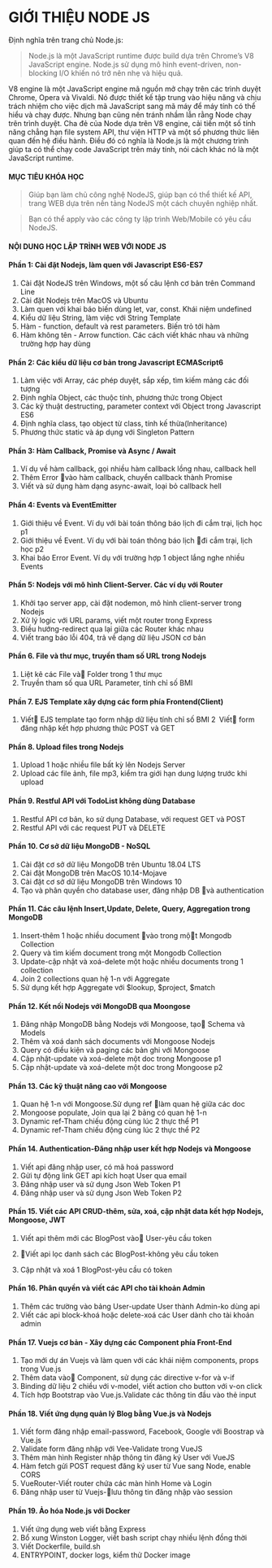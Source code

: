 # GIỚI THIỆU NODE JS

Định nghĩa trên trang chủ Node.js:

> Node.js là một JavaScript runtime được build dựa trên Chrome’s V8 JavaScript engine. Node.js sử dụng mô hình event-driven, non-blocking I/O khiến nó trở nên nhẹ và hiệu quả.

V8 engine là một JavaScript engine mã nguồn mở chạy trên các trình duyệt Chrome, Opera và Vivaldi. Nó được thiết kế tập trung vào hiệu năng và chịu trách nhiệm cho việc dịch mã JavaScript sang mã máy để máy tính có thể hiểu và chạy được. Nhưng bạn cũng nên tránh nhầm lẫn rằng Node chạy trên trình duyệt. Cha đẻ của Node dựa trên V8 engine, cải tiến một số tính năng chẳng hạn file system API, thư viện HTTP và một số phương thức liên quan đến hệ điều hành. Điều đó có nghĩa là Node.js là một chương trình giúp ta có thể chạy code JavaScript trên máy tính, nói cách khác nó là một JavaScript runtime.

#### MỤC TIÊU KHÓA HỌC

> Giúp bạn làm chủ công nghệ NodeJS, giúp bạn có thể thiết kế API, trang WEB dựa trên nền tảng NodeJS một cách chuyên nghiệp nhất.

> Bạn có thể apply vào các công ty lập trình Web/Mobile có yêu cầu NodeJS.

#### NỘI DUNG HỌC LẬP TRÌNH WEB VỚI NODE JS

#### Phần 1: Cài đặt Nodejs, làm quen với Javascript ES6-ES7

1. Cài đặt NodeJS trên Windows, một số câu lệnh cơ bản trên Command Line
2. Cài đặt Nodejs trên MacOS và Ubuntu
3. Làm quen với khai báo biến dùng let, var, const. Khái niệm undefined
4. Kiểu dữ liệu String, làm việc với String Template
5. Hàm - function, default và rest parameters. Biến trỏ tới hàm
6. Hàm không tên - Arrow function. Các cách viết khác nhau và những trường hợp hay dùng

#### Phần 2: Các kiểu dữ liệu cơ bản trong Javascript ECMAScript6

1. Làm việc với Array, các phép duyệt, sắp xếp, tìm kiếm mảng các đối tượng
2. Định nghĩa Object, các thuộc tính, phương thức trong Object
3. Các kỹ thuật destructing, parameter context với Object trong Javascript ES6
4. Định nghĩa class, tạo object từ class, tính kế thừa(Inheritance)
5. Phương thức static và áp dụng với Singleton Pattern

#### Phần 3: Hàm Callback, Promise và Async / Await

1. Ví dụ về hàm callback, gọi nhiều hàm callback lồng nhau, callback hell
2. Thêm Error vào hàm callback, chuyển callback thành Promise
3. Viết và sử dụng hàm dạng async-await, loại bỏ callback hell

#### Phần 4: Events và EventEmitter

1. Giới thiệu về Event. Ví dụ với bài toán thông báo lịch đi cắm trại, lịch học p1
2. Giới thiệu về Event. Ví dụ với bài toán thông báo lịch đi cắm trại, lịch học p2
3. Khai báo Error Event. Ví dụ với trường hợp 1 object lắng nghe nhiều Events

#### Phần 5: Nodejs với mô hình Client-Server. Các ví dụ với Router

1. Khởi tạo server app, cài đặt nodemon, mô hình client-server trong Nodejs
2. Xử lý logic với URL params, viết một router trong Express
3. Điều hướng-redirect qua lại giữa các Router khác nhau
4. Viết trang báo lỗi 404, trả về dạng dữ liệu JSON cơ bản

#### Phần 6. File và thư mục, truyền tham số URL trong Nodejs

1. Liệt kê các File và Folder trong 1 thư mục
2. Truyền tham số qua URL Parameter, tính chỉ số BMI

#### Phần 7. EJS Template xây dựng các form phía Frontend(Client)

1. Viết EJS template tạo form nhập dữ liệu tính chỉ số BMI
   2 Viết form đăng nhập kết hợp phương thức POST và GET

#### Phần 8. Upload files trong Nodejs

1. Upload 1 hoặc nhiều file bất kỳ lên Nodejs Server
2. Upload các file ảnh, file mp3, kiểm tra giới hạn dung lượng trước khi upload

#### Phần 9. Restful API với TodoList không dùng Database

1. Restful API cơ bản, ko sử dụng Database, với request GET và POST
2. Restful API với các request PUT và DELETE

#### Phần 10. Cơ sở dữ liệu MongoDB - NoSQL

1. Cài đặt cơ sở dữ liệu MongoDB trên Ubuntu 18.04 LTS
2. Cài đặt MongoDB trên MacOS 10.14-Mojave
3. Cài đặt cơ sở dữ liệu MongoDB trên Windows 10
4. Tạo và phân quyền cho database user, đăng nhập DB và authentication

#### Phần 11. Các câu lệnh Insert,Update, Delete, Query, Aggregation trong MongoDB

1. Insert-thêm 1 hoặc nhiều document vào trong một Mongodb Collection
2. Query và tìm kiếm document trong một Mongodb Collection
3. Update-cập nhật và xoá-delete một hoặc nhiều documents trong 1 collection
4. Join 2 collections quan hệ 1-n với Aggregate
5. Sử dụng kết hợp Aggregate với $lookup, $project, \$match

#### Phần 12. Kết nối Nodejs với MongoDB qua Moongose

1. Đăng nhập MongoDB bằng Nodejs với Mongoose, tạo Schema và Models
2. Thêm và xoá danh sách documents với Mongoose Nodejs
3. Query có điều kiện và paging các bản ghi với Mongoose
4. Cập nhật-update và xoá-delete một doc trong Mongoose p1
5. Cập nhật-update và xoá-delete một doc trong Mongoose p2

#### Phần 13. Các kỹ thuật nâng cao với Mongoose

1. Quan hệ 1-n với Mongoose.Sử dụng ref làm quan hệ giữa các doc
2. Mongoose populate, Join qua lại 2 bảng có quan hệ 1-n
3. Dynamic ref-Tham chiếu động cùng lúc 2 thực thể P1
4. Dynamic ref-Tham chiếu động cùng lúc 2 thực thể P2

#### Phần 14. Authentication-Đăng nhập user kết hợp Nodejs và Mongoose

1. Viết api đăng nhập user, có mã hoá password
2. Gửi tự động link GET api kích hoạt User qua email
3. Đăng nhập user và sử dụng Json Web Token P1
4. Đăng nhập user và sử dụng Json Web Token P2

#### Phần 15. Viết các API CRUD-thêm, sửa, xoá, cập nhật data kết hợp Nodejs, Mongoose, JWT

1. Viết api thêm mới các BlogPost vào User-yêu cầu token

2. Viết api lọc danh sách các BlogPost-không yêu cầu token
3. Cập nhật và xoá 1 BlogPost-yêu cầu có token

#### Phần 16. Phân quyền và viết các API cho tài khoản Admin

1. Thêm các trường vào bảng User-update User thành Admin-ko dùng api
2. Viết các api block-khoá hoặc delete-xoá các User dành cho tài khoản admin

#### Phần 17. Vuejs cơ bản - Xây dựng các Component phía Front-End

1. Tạo mới dự án Vuejs và làm quen với các khái niệm components, props trong Vue.js
2. Thêm data vào Component, sử dụng các directive v-for và v-if
3. Binding dữ liệu 2 chiều với v-model, viết action cho button với v-on click
4. Tích hợp Bootstrap vào Vue.js.Validate các thông tin đầu vào thẻ input

#### Phần 18. Viết ứng dụng quản lý Blog bằng Vue.js và Nodejs

1. Viết form đăng nhập email-password, Facebook, Google với Boostrap và Vue.js
2. Validate form đăng nhập với Vee-Validate trong VueJS
3. Thêm màn hình Register nhập thông tin đăng ký User với VueJS
4. Hàm fetch gửi POST request đăng ký user từ Vue sang Node, enable CORS
5. VueRouter-Viết router chứa các màn hình Home và Login
6. Đăng nhập user từ Vuejs-lưu thông tin đăng nhập vào session

#### Phần 19. Ảo hóa Node.js với Docker

1. Viết ứng dụng web viết bằng Express
2. Bổ xung Winston Logger, viết bash script chạy nhiều lệnh đồng thời
3. Viết Dockerfile, build.sh
4. ENTRYPOINT, docker logs, kiểm thử Docker image
